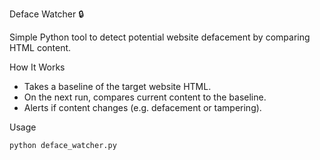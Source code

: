  Deface Watcher 🔒

Simple Python tool to detect potential website defacement by comparing HTML content.

 How It Works
- Takes a baseline of the target website HTML.
- On the next run, compares current content to the baseline.
- Alerts if content changes (e.g. defacement or tampering).

 Usage

```bash
python deface_watcher.py
